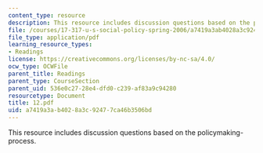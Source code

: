 ```yaml
---
content_type: resource
description: This resource includes discussion questions based on the policymaking-process.
file: /courses/17-317-u-s-social-policy-spring-2006/a7419a3ab4028a3c92477ca46b3506bd_12.pdf
file_type: application/pdf
learning_resource_types:
- Readings
license: https://creativecommons.org/licenses/by-nc-sa/4.0/
ocw_type: OCWFile
parent_title: Readings
parent_type: CourseSection
parent_uid: 536e0c27-28e4-dfd0-c239-af83a9c94280
resourcetype: Document
title: 12.pdf
uid: a7419a3a-b402-8a3c-9247-7ca46b3506bd
---
```

This resource includes discussion questions based on the policymaking-process.